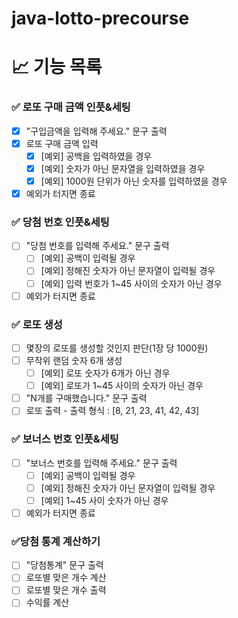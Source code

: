 # java-lotto-precourse

# 📈 기능 목록
### ✅ 로또 구매 금액 인풋&세팅
+ [X] "구입금액을 입력해 주세요." 문구 출력
+ [X] 로또 구매 금액 입력
  + [X] [예외] 공백을 입력하였을 경우
  + [X] [예외] 숫자가 아닌 문자열을 입력하였을 경우
  + [X] [예외] 1000원 단위가 아닌 숫자를 입력하였을 경우
+ [X] 예외가 터지면 종료

### ✅ 당첨 번호 인풋&세팅
+ [ ] "당첨 번호를 입력해 주세요." 문구 출력
  + [ ] [예외] 공백이 입력될 경우
  + [ ] [예외] 정해진 숫자가 아닌 문자열이 입력될 경우
  + [ ] [예외] 입력 번호가 1~45 사이의 숫자가 아닌 경우
+ [ ] 예외가 터지면 종료

### ✅ 로또 생성
+ [ ] 몇장의 로또를 생성할 것인지 판단(1장 당 1000원)
+ [ ] 무작위 랜덤 숫자 6개 생성
  + [ ] [예외] 로또 숫자가 6개가 아닌 경우
  + [ ] [예외] 로또가 1~45 사이의 숫자가 아닌 경우
+ [ ] "N개를 구매했습니다." 문구 출력
+ [ ] 로또 출력 - 출력 형식 : [8, 21, 23, 41, 42, 43]

### ✅ 보너스 번호 인풋&세팅
+ [ ] "보너스 번호를 입력해 주세요." 문구 출력
  + [ ] [예외] 공백이 입력될 경우
  + [ ] [예외] 정해진 숫자가 아닌 문자열이 입력될 경우
  + [ ] [예외] 1~45 사이 숫자가 아닌 경우
+ [ ] 예외가 터지면 종료

### ✅당첨 통계 계산하기
+ [ ] "당첨통계" 문구 출력
+ [ ] 로또별 맞은 개수 계산
+ [ ] 로또별 맞은 개수 출력
+ [ ] 수익률 계산